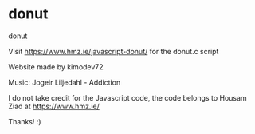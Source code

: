 # donut
donut

Visit https://www.hmz.ie/javascript-donut/ for the donut.c script

Website made by kimodev72

Music: Jogeir Liljedahl - Addiction

I do not take credit for the Javascript code, the code belongs to Housam Ziad at https://www.hmz.ie/

Thanks! :)
